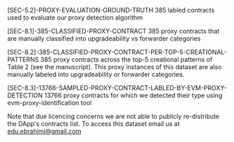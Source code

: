 
[SEC-5.2]-PROXY-EVALUATION-GROUND-TRUTH
	385 labled contracts used to evaluate our proxy detection algorithm

[SEC-8.1]-385-CLASSIFIED-PROXY-CONTRACT
	385 proxy contracts that are manually classified into upgradeability vs forwarder categories

[SEC-8.2]-385-CLASSIFIED-PROXY-CONTRACT-PER-TOP-5-CREATIONAL-PATTERNS
	385 proxy contracts across the top-5 creational patterns of Table 2 (see the manuscript). 
	This proxy instances of this dataset are also manually labeled into upgradeability or forwarder categories.

[SEC-8.3]-13766-SAMPLED-PROXY-CONTRACT-LABLED-BY-EVM-PROXY-DETECTION
	13766 proxy contracts for which we detected their type using evm-proxy-identification tool

Note that due licencing concerns we are not able to publicly re-distribute the DApp's contracts list.
To access this dataset email us at <edu.ebrahimi@gmail.com>

